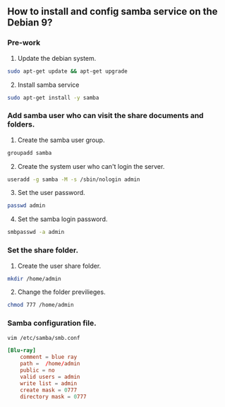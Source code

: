## How to install and config samba service on the Debian 9?

### Pre-work
1. Update the debian system.

```bash
sudo apt-get update && apt-get upgrade
```

2. Install samba service
```bash
sudo apt-get install -y samba
```

### Add samba user who can visit the share documents and folders.
1. Create the samba user group.
```bash
groupadd samba
```

2. Create the system user who can't login the server.
```bash
useradd -g samba -M -s /sbin/nologin admin
```

3. Set the user password.
```bash
passwd admin
```

4. Set the samba login password.
```bash
smbpasswd -a admin
```

### Set the share folder.
1. Create the user share folder.
```bash
mkdir /home/admin
```

2. Change the folder previlieges.
```bash
chmod 777 /home/admin
```

### Samba configuration file.
```bash
vim /etc/samba/smb.conf
```

```conf
[Blu-ray]
    comment = blue ray
    path =  /home/admin
    public = no
    valid users = admin
    write list = admin
    create mask = 0777
    directory mask = 0777
```
